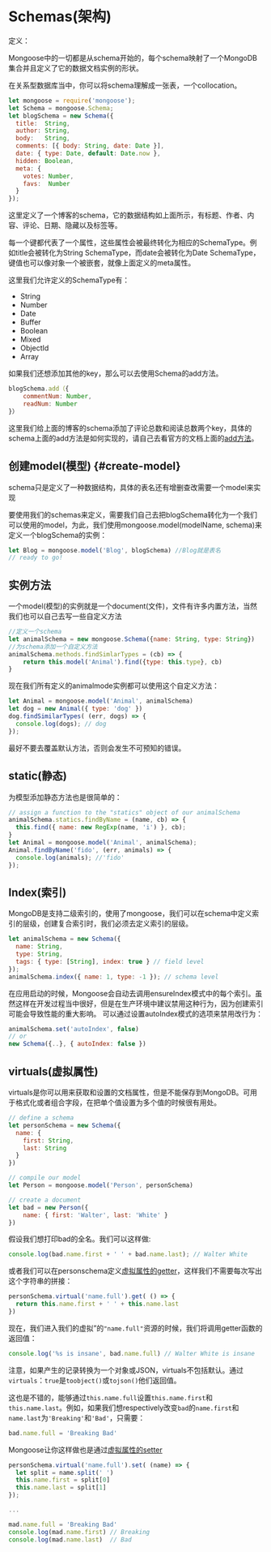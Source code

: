 # Schemas\(架构\)

定义：

Mongoose中的一切都是从schema开始的，每个schema映射了一个MongoDB集合并且定义了它的数据文档实例的形状。

在关系型数据库当中，你可以将schema理解成一张表，一个collocation。

```js
let mongoose = require('mongoose');
let Schema = mongoose.Schema;
let blogSchema = new Schema({
  title:  String,
  author: String,
  body:   String,
  comments: [{ body: String, date: Date }],
  date: { type: Date, default: Date.now },
  hidden: Boolean,
  meta: {
    votes: Number,
    favs:  Number
  }
});
```

这里定义了一个博客的schema，它的数据结构如上面所示，有标题、作者、内容、评论、日期、隐藏以及标签等。

每一个键都代表了一个属性，这些属性会被最终转化为相应的SchemaType。例如title会被转化为String SchemaType，而date会被转化为Date SchemaType，键值也可以像对象一个被嵌套，就像上面定义的meta属性。

这里我们允许定义的SchemaType有：

* String
* Number
* Date
* Buffer
* Boolean
* Mixed
* ObjectId
* Array

如果我们还想添加其他的key，那么可以去使用Schema的add方法。

```js
blogSchema.add（{
    commentNum: Number,
    readNum: Number
}）
```

这里我们给上面的博客的schema添加了评论总数和阅读总数两个key，具体的schema上面的add方法是如何实现的，请自己去看官方的文档上面的[add方法](http://www.nodeclass.com/api/mongoose.html#schema_Schema-add)。

## 创建model\(模型\) {#create-model}

schema只是定义了一种数据结构，具体的表名还有增删查改需要一个model来实现

要使用我们的schemas来定义，需要我们自己去把blogSchema转化为一个我们可以使用的model，为此，我们使用mongoose.model\(modelName, schema\)来定义一个blogSchema的实例：

```js
let Blog = mongoose.model('Blog', blogSchema) //Blog就是表名
// ready to go!
```

## 实例方法

一个model\(模型\)的实例就是一个document\(文件\)，文件有许多内置方法，当然我们也可以自己去写一些自定义方法

```js
//定义一个schema
let animalSchema = new mongoose.Schema({name: String, type: String})
//为schema添加一个自定义方法
animalSchema.methods.findSimlarTypes = (cb) => {
    return this.model('Animal').find({type: this.type}, cb)
}
```

现在我们所有定义的animalmode实例都可以使用这个自定义方法：

```js
let Animal = mongoose.model('Animal', animalSchema)
let dog = new Animal({ type: 'dog' })
dog.findSimilarTypes( (err, dogs) => {
  console.log(dogs); // dog
});
```

最好不要去覆盖默认方法，否则会发生不可预知的错误。

## static\(静态\)

为模型添加静态方法也是很简单的：

```js
// assign a function to the "statics" object of our animalSchema
animalSchema.statics.findByName = (name, cb) => {
  this.find({ name: new RegExp(name, 'i') }, cb);
}
let Animal = mongoose.model('Animal', animalSchema);
Animal.findByName('fido', (err, animals) => {
  console.log(animals); //'fido'
});
```

## Index\(索引\)

MongoDB是支持二级索引的，使用了mongoose，我们可以在schema中定义索引的层级，创建复合索引时，我们必须去定义索引的层级。

```js
let animalSchema = new Schema({
  name: String,
  type: String,
  tags: { type: [String], index: true } // field level
});
animalSchema.index({ name: 1, type: -1 }); // schema level
```

在应用启动的时候，Mongoose会自动去调用ensureIndex模式中的每个索引。虽然这样在开发过程当中很好，但是在生产环境中建议禁用这种行为，因为创建索引可能会导致性能的重大影响。 可以通过设置autoIndex模式的选项来禁用改行为：

```js
animalSchema.set('autoIndex', false)
// or
new Schema({..}, { autoIndex: false })
```

## virtuals\(虚拟属性\)

virtuals是你可以用来获取和设置的文档属性，但是不能保存到MongoDB。可用于格式化或者组合字段，在把单个值设置为多个值的时候很有用处。

```js
// define a schema
let personSchema = new Schema({
  name: {
    first: String,
    last: String
  }
})

// compile our model
let Person = mongoose.model('Person', personSchema)

// create a document
let bad = new Person({
    name: { first: 'Walter', last: 'White' }
})
```

假设我们想打印bad的全名。我们可以这样做:

```js
console.log(bad.name.first + ' ' + bad.name.last); // Walter White
```

或者我们可以在personschema定义[虚拟属性的getter](http://mongoosejs.com/docs/api.html#virtualtype_VirtualType-get)，这样我们不需要每次写出这个字符串的拼接：

```js
personSchema.virtual('name.full').get( () => {
  return this.name.first + ' ' + this.name.last
})

```

现在，我们进入我们的虚拟”的`"name.full"`资源的时候，我们将调用getter函数的返回值：

```js
console.log('%s is insane', bad.name.full) // Walter White is insane
```

注意，如果产生的记录转换为一个对象或JSON，virtuals不包括默认。通过`virtuals`：`true`是`toobject()`或`tojson()`他们返回值。

这也是不错的，能够通过`this.name.full`设置`this.name.first`和`this.name.last`。例如，如果我们想respectively改变`bad`的`name.first`和`name.last`为`'Breaking'`和`'Bad'`，只需要：

```js
bad.name.full = 'Breaking Bad'
```

Mongoose让你这样做也是通过[虚拟属性的setter](http://mongoosejs.com/docs/api.html#virtualtype_VirtualType-set)

```js
personSchema.virtual('name.full').set( (name) => {
  let split = name.split(' ')
  this.name.first = split[0]
  this.name.last = split[1]
});

...

mad.name.full = 'Breaking Bad'
console.log(mad.name.first) // Breaking
console.log(mad.name.last)  // Bad
```



